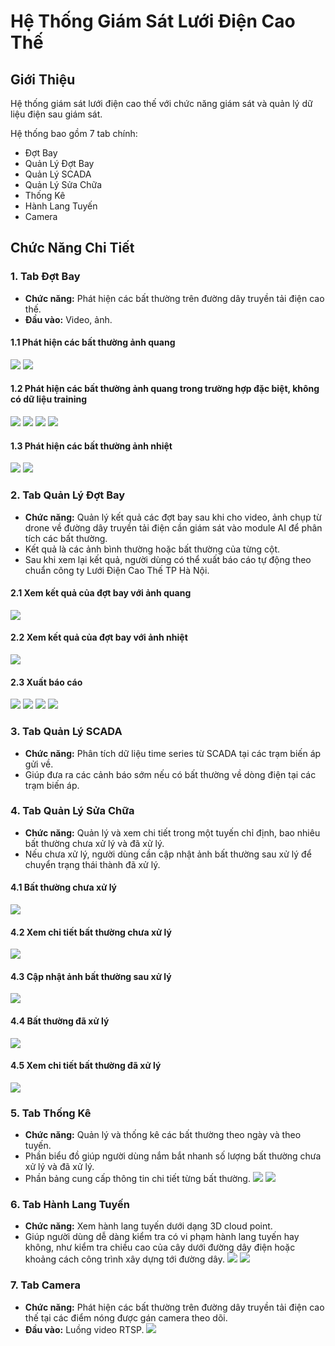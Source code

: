 # Hệ Thống Giám Sát Lưới Điện Cao Thế

## Giới Thiệu
Hệ thống giám sát lưới điện cao thế với chức năng giám sát và quản lý dữ liệu điện sau giám sát.

Hệ thống bao gồm 7 tab chính:
- Đợt Bay
- Quản Lý Đợt Bay
- Quản Lý SCADA
- Quản Lý Sửa Chữa
- Thống Kê
- Hành Lang Tuyến
- Camera

## Chức Năng Chi Tiết

### 1. Tab Đợt Bay
- **Chức năng:** Phát hiện các bất thường trên đường dây truyền tải điện cao thế.
- **Đầu vào:** Video, ảnh.

#### 1.1 Phát hiện các bất thường ảnh quang
![](images/1_Tao_dot_bay_kiem_tra_import_video_quang.png)
![](images/2_Trong_qua_trinh_kiem_tra_import_video_quang.png)
#### 1.2 Phát hiện các bất thường ảnh quang trong trường hợp đặc biệt, không có dữ liệu training
![](images/dot-bay3.png)
![](images/dot-bay6.png)
![](images/dot-bay7.png)
![](images/nang-cao2.png)
#### 1.3 Phát hiện các bất thường ảnh nhiệt
![](images/7_Tao_dot_bay_kiem_tra_import_video_nhiet.png)
![](images/8_Trong_qua_trinh_kiem_tra_import_video_nhiet.png)
### 2. Tab Quản Lý Đợt Bay
- **Chức năng:** Quản lý kết quả các đợt bay sau khi cho video, ảnh chụp từ drone về đường dây truyền tải điện cần giám sát vào module AI để phân tích các bất thường.
- Kết quả là các ảnh bình thường hoặc bất thường của từng cột.
- Sau khi xem lại kết quả, người dùng có thể xuất báo cáo tự động theo chuẩn công ty Lưới Điện Cao Thế TP Hà Nội.

#### 2.1 Xem kết quả của đợt bay với ảnh quang
![](images/1_Tat_ca_anh_cua_nhiem_vu_duoc_chon.png)
#### 2.2 Xem kết quả của đợt bay với ảnh nhiệt
![](images/5_Loc_chi_anh_bat_thuong_nhiet.png)
#### 2.3 Xuất báo cáo
![](images/6_Xuat_bao_cao.png)
![](images/7_Zoom_anh_bat_thuong_trong_phan_xuat_bao_cao.png)
![](images/8_Chinh_sua_noi_dung_bao_cao.png)
![](images/9_Chinh_sua_danh_sach_nhan_vien_kiem_tra.png)
### 3. Tab Quản Lý SCADA
- **Chức năng:** Phân tích dữ liệu time series từ SCADA tại các trạm biến áp gửi về.
- Giúp đưa ra các cảnh báo sớm nếu có bất thường về dòng điện tại các trạm biến áp.

### 4. Tab Quản Lý Sửa Chữa
- **Chức năng:** Quản lý và xem chi tiết trong một tuyến chỉ định, bao nhiêu bất thường chưa xử lý và đã xử lý.
- Nếu chưa xử lý, người dùng cần cập nhật ảnh bất thường sau xử lý để chuyển trạng thái thành đã xử lý.

#### 4.1 Bất thường chưa xử lý
![](images/sua-chua.png)
#### 4.2 Xem chi tiết bất thường chưa xử lý
![](images/sua-chua2.png)
#### 4.3 Cập nhật ảnh bất thường sau xử lý
![](images/sua-chua3.png)
#### 4.4 Bất thường đã xử lý
![](images/sua-chua4.png)
#### 4.5 Xem chi tiết bất thường đã xử lý
![](images/sua-chua5.png)
### 5. Tab Thống Kê
- **Chức năng:** Quản lý và thống kê các bất thường theo ngày và theo tuyến.
- Phần biểu đồ giúp người dùng nắm bắt nhanh số lượng bất thường chưa xử lý và đã xử lý.
- Phần bảng cung cấp thông tin chi tiết từng bất thường.
![](images/2_hover_vao_tung_block_defect_da_xu_ly_trong_chart.png)
![](images/3_hover_vao_tung_block_defect_chua_xu_ly_trong_chart.png)
### 6. Tab Hành Lang Tuyến
- **Chức năng:** Xem hành lang tuyến dưới dạng 3D cloud point.
- Giúp người dùng dễ dàng kiểm tra có vi phạm hành lang tuyến hay không, như kiểm tra chiều cao của cây dưới đường dây điện hoặc khoảng cách công trình xây dựng tới đường dây.
![](images/1_Ban_do_3D_hanh_lang_tuyen.png)
![](images/2_Xem_1_luot_ban_do_hanh_lang_tuyen.png)
### 7. Tab Camera
- **Chức năng:** Phát hiện các bất thường trên đường dây truyền tải điện cao thế tại các điểm nóng được gán camera theo dõi.
- **Đầu vào:** Luồng video RTSP.
![](images/2_Xem_camera_o_dia_diem_duoc_chon.png)

